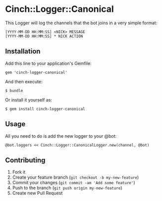 # Cinch::Logger::Canonical

This Logger will log the channels that the bot joins in a very simple format:

    [YYYY-MM-DD HH:MM:SS] <NICK> MESSAGE
    [YYYY-MM-DD HH:MM:SS] * NICK ACTION

## Installation

Add this line to your application's Gemfile:

    gem 'cinch-logger-canonical'

And then execute:

    $ bundle

Or install it yourself as:

    $ gem install cinch-logger-canonical

## Usage

All you need to do is add the new logger to your @bot:

    @bot.loggers << Cinch::Logger::CanonicalLogger.new(channel, @bot)

## Contributing

1. Fork it
2. Create your feature branch (`git checkout -b my-new-feature`)
3. Commit your changes (`git commit -am 'Add some feature'`)
4. Push to the branch (`git push origin my-new-feature`)
5. Create new Pull Request
